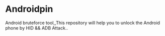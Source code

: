 # Androidpin
Android bruteforce tool,,This repository will help you to unlock the Android phone by HID &amp;&amp; ADB Attack..
